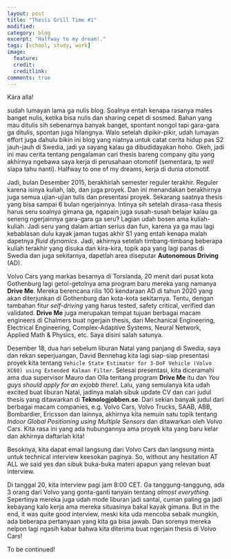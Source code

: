 ```yaml
---
layout: post
title: "Thesis Grill Time #1"
modified:
category: blog
excerpt: "Halfway to my dream!."
tags: [school, study, work]
image:
  feature:
  credit:
  creditlink:
comments: true
---
```


Kära alla!

sudah lumayan lama ga nulis blog. Soalnya entah kenapa rasanya males banget nulis, ketika bisa nulis dan sharing cepet di sosmed. Bahan yang mau ditulis sih sebenarnya banyak banget, spontant nongol tapi gara-gara ga ditulis, spontan juga hilangnya. Walo setelah dipikir-pikir, udah lumayan effort juga dahulu bikin ini blog yang niatnya untuk catat cerita hidup pas S2 jauh-jauh di Swedia, jadi ya sayang kalau ga dibudidayakan hoho. Okeh, jadi ini mau cerita tentang pengalaman cari thesis bareng company gitu yang akhirnya ngebawa saya kerja di perusahaan otomotif (sementara, tp *well* siapa tahu nanti). Halfway to one of my dreams, kerja di dunia otomotif.

Jadi, bulan Desember 2015, berakhirlah semester reguler terakhir. Reguler karena isinya kuliah, lab, dan juga proyek. Dan ini menandakan berakhirnya juga semua ujian-ujian tulis dan presentasi proyek. Sekarang saatnya thesis yang bisa sampai 6 bulan ngerjainnya. Intinya sih setelah dirasa-rasa thesis harus seru soalnya gimana ga, ngapain juga susah-susah belajar kalau ga seneng ngerjainnya gara-gara ga seru? Lagian udah bosen ama kuliah-kuliah. Jadi seru yang dalam artian serius dan fun, karena ya ga mau lagi kebablasan dulu kayak jaman tugas akhir S1 yang entah kenapa malah dapetnya *fluid dynamics*. Jadi, akhirnya setelah timbang-timbang beberapa kuliah terakhir yang disuka dan kira-kira, topik apa yang lagi panas di Swedia dan juga sekitarnya, dapetlah area diseputar **Autonomous Driving** (AD).

Volvo Cars yang markas besarnya di Torslanda, 20 menit dari pusat kota Gothenburg lagi getol-getolnya ama program baru mereka yang namanya **Drive Me**. Mereka berencana rilis 100 kendaraan AD di tahun 2020 yang akan diterjunkan di Gothenburg dan kota-kota sekitarnya. Tentu, dengan tambahan fitur *self-driving* yang harus tested, safety critical, verified dan validated. **Drive Me** juga merupakan tempat tujuan berbagai macam engineers di Chalmers buat ngerjain thesis, dari Mechanical Engineering, Electrical Engineering, Complex-Adaptive Systems, Neural Network, Applied Math & Physics, etc. Saya disini salah satunya.

Desember 18, dua hari sebelum liburan Natal yang panjang di Swedia, saya dan rekan seperjuangan, David Bennehag kita lagi siap-siap presentasi proyek kita tentang `Vehicle State Estimator for 3-DoF Vehicle (Volvo XC60) using Extended Kalman Filter`. Selesai presentasi, kita diceramahi ama dua supervisor Mauro dan Olla tentang program **Drive Me** itu dan *You guys should apply for an exjobb there!*. Lalu, yang semulanya kita udah excited buat liburan Natal, jadinya malah sibuk update CV dan cari judul thesis yang ditawarkan di **Teknologjobben.se**. Dari sekian banyak judul dari berbagai macam companies, e.g. Volvo Cars, Volvo Trucks, SAAB, ABB, Bombardier, Ericsson dan lainnya, akhirnya kita nemuin satu topik tentang *Indoor Global Positioning using Multiple Sensors* dan ditawarkan oleh Volvo Cars. Kita rasa ini yang ada hubungannya ama proyek kita yang baru kelar dan akhirnya daftarlah kita!

Besoknya, kita dapat email langsung dari Volvo Cars dan langsung minta untuk technical interview keesokan paginya. So, without any hesitation AT ALL we said yes dan sibuk buka-buka materi apapun yang relevan buat interview.

Di tanggal 20, kita interview pagi jam 8:00 CET. Ga tanggung-tanggung, ada 3 orang dari Volvo yang gonta-ganti tanyain tentang *almost everything*. Sepertinya mereka juga udah mode liburan jadi santai, cuman paling ga jadi kebayang kalo kerja ama mereka situasinya bakal kayak gimana. But in the end, it was quite good interview, meski kita uda mencoba sebaik mungkin, ada beberapa pertanyaan yang kita ga bisa jawab. Dan sorenya mereka nelpon lagi ngasih kabar bahwa kita diterima buat ngerjain thesis di Volvo Cars!

To be continued!
